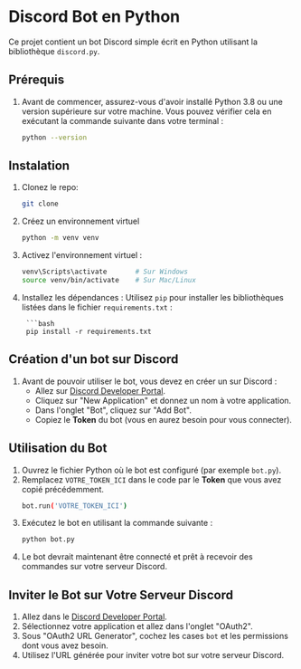 # Discord Bot en Python

Ce projet contient un bot Discord simple écrit en Python utilisant la bibliothèque `discord.py`.

## Prérequis

1. Avant de commencer, assurez-vous d'avoir installé Python 3.8 ou une version supérieure sur votre machine. Vous pouvez vérifier cela en exécutant la commande suivante dans votre terminal :

    ```bash
    python --version

## Instalation

1. Clonez le repo:

    ```bash
    git clone 

2. Créez un environnement virtuel

    ```bash
    python -m venv venv

3. Activez l'environnement virtuel :

    ```bash
    venv\Scripts\activate       # Sur Windows
    source venv/bin/activate    # Sur Mac/Linux 

4. Installez les dépendances :
    Utilisez `pip` pour installer les bibliothèques listées dans le fichier `requirements.txt` :
        
        ```bash
        pip install -r requirements.txt

## Création d'un bot sur Discord

1. Avant de pouvoir utiliser le bot, vous devez en créer un sur Discord :
    - Allez sur [Discord Developer Portal](https://discord.com/developers/applications).
    - Cliquez sur "New Application" et donnez un nom à votre application.
    - Dans l'onglet "Bot", cliquez sur "Add Bot".
    - Copiez le **Token** du bot (vous en aurez besoin pour vous connecter).
   
   
## Utilisation du Bot

1. Ouvrez le fichier Python où le bot est configuré (par exemple `bot.py`).
2. Remplacez `VOTRE_TOKEN_ICI` dans le code par le **Token** que vous avez copié précédemment.
   ```bash
   bot.run('VOTRE_TOKEN_ICI')
3. Exécutez le bot en utilisant la commande suivante :
    ```bash
    python bot.py
4. Le bot devrait maintenant être connecté et prêt à recevoir des commandes sur votre serveur Discord.



## Inviter le Bot sur Votre Serveur Discord

1. Allez dans le [Discord Developer Portal](https://discord.com/developers/applications).
2. Sélectionnez votre application et allez dans l'onglet "OAuth2".
3. Sous "OAuth2 URL Generator", cochez les cases `bot` et les permissions dont vous avez besoin.
4. Utilisez l'URL générée pour inviter votre bot sur votre serveur Discord.